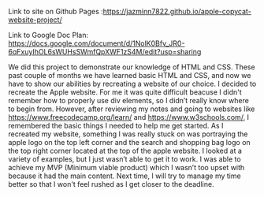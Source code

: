 Link to site on Github Pages :https://jazminn7822.github.io/apple-copycat-website-project/

Link to Google Doc Plan: https://docs.google.com/document/d/1NolK0Bfv_JR0-6qFxuyIhOL6sWUHsSWmfQpXWF1zS4M/edit?usp=sharing

We did this project to demonstrate our knowledge of HTML and CSS. These past couple of months we have learned basic HTML and CSS, and now we have to show our abilities by recreating a website of our choice. I decided to recreate the Apple website. For me it was quite difficult beacuse I didn't remember how to properly use div elements, so I didn’t really know where to begin from. However, after reviewing my notes and going to websites like https://www.freecodecamp.org/learn/ and https://www.w3schools.com/, I remembered the basic things I needed to help me get started. As I recreated my website, something I was really stuck on was portraying the  apple logo on the top left corner and the search and shopping bag logo on the top right corner located at the top of the apple website. I looked at a variety of examples, but I just wasn’t able to get it to work. I was able to achieve my MVP (Minimum viable product) which I wasn’t too upset with because it had the main content. Next time, I will try to manage my time better so that I won't feel rushed as I get closer to the deadline.

